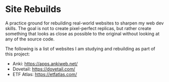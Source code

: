 # Site Rebuilds
A practice ground for rebuilding real-world websites to sharpen my web dev skills.
The goal is not to create pixel-perfect replicas, but rather create something that looks as close as possible to the original without looking at any of the source code.

The following is a list of websites I am studying and rebuilding as part of this project:
- Anki: https://apps.ankiweb.net/
- Dovetail: https://dovetail.com/
- ETF Atlas: https://etfatlas.com/
